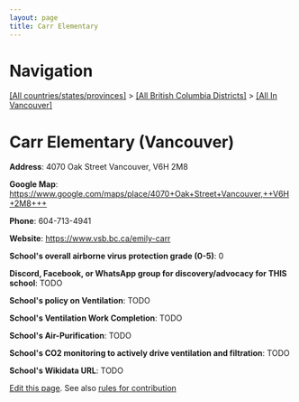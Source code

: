 ```yaml
---
layout: page
title: Carr Elementary
---
```

# Navigation

[[All countries/states/provinces]](../../..) > [[All British Columbia Districts]](../..) > [[All In Vancouver]](..)

# Carr Elementary (Vancouver)

**Address**: 4070 Oak Street Vancouver,  V6H 2M8

**Google Map**: <https://www.google.com/maps/place/4070+Oak+Street+Vancouver,++V6H+2M8+++>

**Phone**: 604-713-4941

**Website**: <https://www.vsb.bc.ca/emily-carr>

**School's overall airborne virus protection grade (0-5)**: 0

**Discord, Facebook, or WhatsApp group for discovery/advocacy for THIS school**: TODO

**School's policy on Ventilation**: TODO

**School's Ventilation Work Completion**: TODO

**School's Air-Purification**: TODO

**School's CO2 monitoring to actively drive ventilation and filtration**: TODO

**School's Wikidata URL**: TODO


[Edit this page](https://github.com/ventilate-schools/BC/edit/main/././Vancouver/Carr_Elementary.md). See also [rules for contribution](../../../contribution-rules/)